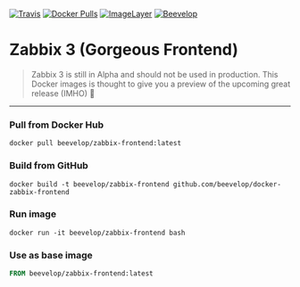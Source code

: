 [![Travis](https://img.shields.io/travis/beevelop/docker-zabbix-frontend.svg?style=flat-square)](https://travis-ci.org/beevelop/docker-zabbix-frontend)
[![Docker Pulls](https://img.shields.io/docker/pulls/beevelop/zabbix-frontend.svg?style=flat-square)](https://links.beevelop.com/d-zabbix-frontend)
[![ImageLayer](https://badge.imagelayers.io/beevelop/zabbix-frontend:latest.svg)](https://imagelayers.io/?images=beevelop/zabbix-frontend:latest)
[![Beevelop](https://links.beevelop.com/honey-badge)](https://beevelop.com)

# Zabbix 3 (Gorgeous Frontend)

> Zabbix 3 is still in Alpha and should not be used in production. This Docker images is thought to give you a preview of the upcoming great release (IMHO) :cookie:


----
### Pull from Docker Hub
```
docker pull beevelop/zabbix-frontend:latest
```

### Build from GitHub
```
docker build -t beevelop/zabbix-frontend github.com/beevelop/docker-zabbix-frontend
```

### Run image
```
docker run -it beevelop/zabbix-frontend bash
```

### Use as base image
```Dockerfile
FROM beevelop/zabbix-frontend:latest
```